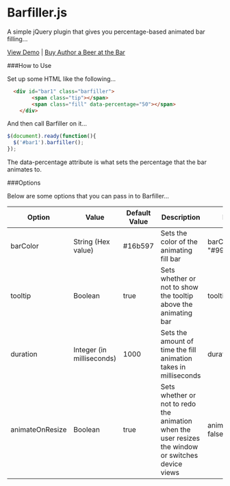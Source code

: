 Barfiller.js
=========

A simple jQuery plugin that gives you percentage-based animated bar filling...

[View Demo](http://9bitstudios.github.com/barfiller/) | [Buy Author a Beer at the Bar](https://www.paypal.com/cgi-bin/webscr?cmd=_s-xclick&hosted_button_id=NNCJ79B2W6MUL)

###How to Use 

Set up some HTML like the following...

```html
  <div id="bar1" class="barfiller">
		<span class="tip"></span>
		<span class="fill" data-percentage="50"></span>
	</div>
```

And then call Barfiller on it...

```javascript
$(document).ready(function(){
  $('#bar1').barfiller();
});
```

The data-percentage attribute is what sets the percentage that the bar animates to.

###Options

Below are some options that you can pass in to Barfiller...

| Option | Value | Default Value | Description | Example |
| --- | --- | --- | --- | --- |
barColor | String (Hex value) | #16b597 | Sets the color of the animating fill bar | barColor: "#990000"
tooltip | Boolean | true | Sets whether or not to show the tooltip above the animating bar | tooltip: false
duration | Integer (in milliseconds) | 1000 | Sets the amount of time the fill animation takes in milliseconds | duration: 500
animateOnResize | Boolean | true | Sets whether or not to redo the animation when the user resizes the window or switches device views | animateOnResize: false
